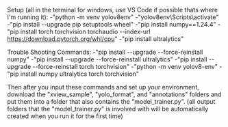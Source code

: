Setup (all in the terminal for windows, use VS Code if possible thats where I'm running it):
  -"python -m venv yolov8env" 
  -"yolov8env\Scripts\activate"
  -"pip install --upgrade pip setuptools wheel"
  -"pip install numpy==1.24.4"
  -"pip install torch torchvision torchaudio --index-url https://download.pytorch.org/whl/cpu"
  -"pip install ultralytics"


Trouble Shooting Commands:
  -"pip install --upgrade --force-reinstall numpy"
  -"pip install --upgrade --force-reinstall ultralytics"
  -"pip install --upgrade --force-reinstall torch torchvision"
  -"python -m venv yolov8-env"
  -"pip install numpy ultralytics torch torchvision"


Then after you input these commands and set up your environment, download the "xview_sample", "yolo_format", and "annotations" folders and put them into a folder that also contains the "model_trainer.py".
(all output folders that the "model_trainer.py" is involved with will be automatically created when you run it for the first time)


